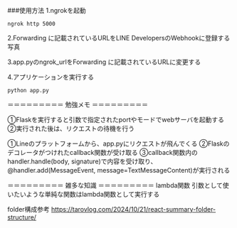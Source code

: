###使用方法
1.ngrokを起動
~~~
ngrok http 5000
~~~

2.Forwarding に記載されているURLをLINE DevelopersのWebhookに登録する
写真

3.app.pyのngrok_urlをForwarding に記載されているURLに変更する


4.アプリケーションを実行する
~~~
python app.py
~~~


＝＝＝＝＝＝＝＝＝
勉強メモ
＝＝＝＝＝＝＝＝＝

①Flaskを実行すると引数で指定されたportやモードでwebサーバを起動する
②実行された後は、リクエストの待機を行う

①Lineのプラットフォームから、app.pyにリクエストが飛んでくる
②Flaskのデコレータがつけれたcallback関数が受け取る
③callback関数内のhandler.handle(body, signature)で内容を受け取り、@handler.add(MessageEvent, message=TextMessageContent)が実行される

＝＝＝＝＝＝＝＝＝
雑多な知識
＝＝＝＝＝＝＝＝＝
lambda関数
引数として使いたいような単純な関数はlambda関数として実行する

folder構成参考
https://tarovlog.com/2024/10/21/react-summary-folder-structure/